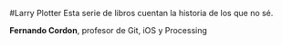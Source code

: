 #Larry Plotter
Esta serie de libros cuentan la historia de los que no sé.

**Fernando Cordon**, profesor de Git, iOS y Processing
